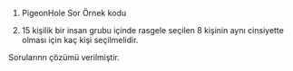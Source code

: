 1. PigeonHole Sor Örnek kodu

2. 15 kişilik bir insan grubu içinde rasgele seçilen 8 kişinin aynı cinsiyette olması için kaç kişi seçilmelidir.

Sorularınn çözümü verilmiştir.
